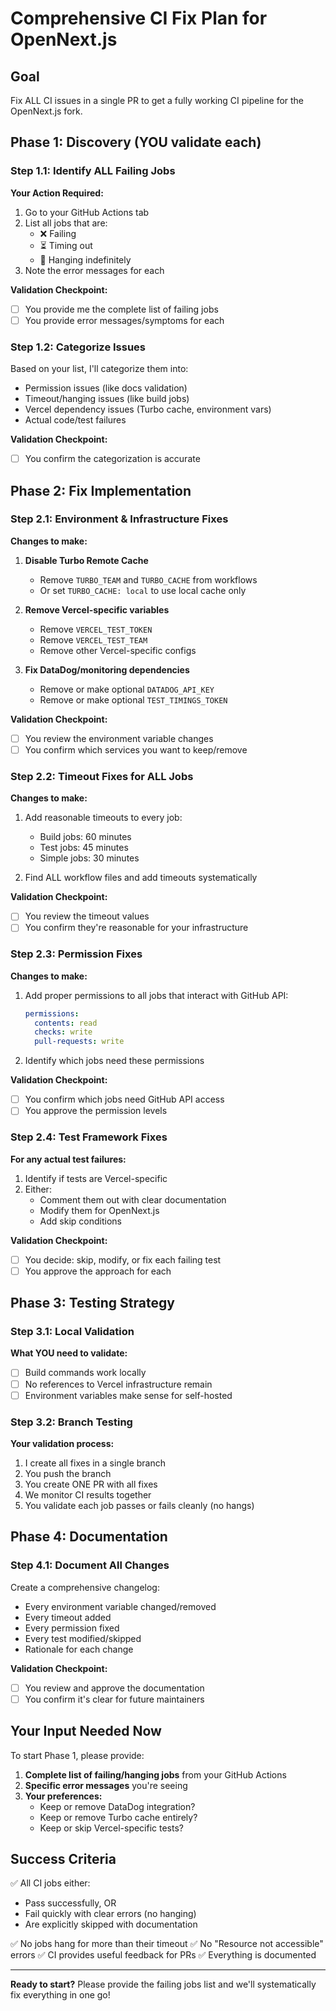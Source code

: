 # Comprehensive CI Fix Plan for OpenNext.js

## Goal

Fix ALL CI issues in a single PR to get a fully working CI pipeline for the OpenNext.js fork.

## Phase 1: Discovery (YOU validate each)

### Step 1.1: Identify ALL Failing Jobs

**Your Action Required:**

1. Go to your GitHub Actions tab
2. List all jobs that are:
   - ❌ Failing
   - ⏳ Timing out
   - 🔄 Hanging indefinitely
3. Note the error messages for each

**Validation Checkpoint:**

- [ ] You provide me the complete list of failing jobs
- [ ] You provide error messages/symptoms for each

### Step 1.2: Categorize Issues

Based on your list, I'll categorize them into:

- Permission issues (like docs validation)
- Timeout/hanging issues (like build jobs)
- Vercel dependency issues (Turbo cache, environment vars)
- Actual code/test failures

**Validation Checkpoint:**

- [ ] You confirm the categorization is accurate

## Phase 2: Fix Implementation

### Step 2.1: Environment & Infrastructure Fixes

**Changes to make:**

1. **Disable Turbo Remote Cache**

   - Remove `TURBO_TEAM` and `TURBO_CACHE` from workflows
   - Or set `TURBO_CACHE: local` to use local cache only

2. **Remove Vercel-specific variables**

   - Remove `VERCEL_TEST_TOKEN`
   - Remove `VERCEL_TEST_TEAM`
   - Remove other Vercel-specific configs

3. **Fix DataDog/monitoring dependencies**
   - Remove or make optional `DATADOG_API_KEY`
   - Remove or make optional `TEST_TIMINGS_TOKEN`

**Validation Checkpoint:**

- [ ] You review the environment variable changes
- [ ] You confirm which services you want to keep/remove

### Step 2.2: Timeout Fixes for ALL Jobs

**Changes to make:**

1. Add reasonable timeouts to every job:

   - Build jobs: 60 minutes
   - Test jobs: 45 minutes
   - Simple jobs: 30 minutes

2. Find ALL workflow files and add timeouts systematically

**Validation Checkpoint:**

- [ ] You review the timeout values
- [ ] You confirm they're reasonable for your infrastructure

### Step 2.3: Permission Fixes

**Changes to make:**

1. Add proper permissions to all jobs that interact with GitHub API:

   ```yaml
   permissions:
     contents: read
     checks: write
     pull-requests: write
   ```

2. Identify which jobs need these permissions

**Validation Checkpoint:**

- [ ] You confirm which jobs need GitHub API access
- [ ] You approve the permission levels

### Step 2.4: Test Framework Fixes

**For any actual test failures:**

1. Identify if tests are Vercel-specific
2. Either:
   - Comment them out with clear documentation
   - Modify them for OpenNext.js
   - Add skip conditions

**Validation Checkpoint:**

- [ ] You decide: skip, modify, or fix each failing test
- [ ] You approve the approach for each

## Phase 3: Testing Strategy

### Step 3.1: Local Validation

**What YOU need to validate:**

- [ ] Build commands work locally
- [ ] No references to Vercel infrastructure remain
- [ ] Environment variables make sense for self-hosted

### Step 3.2: Branch Testing

**Your validation process:**

1. I create all fixes in a single branch
2. You push the branch
3. You create ONE PR with all fixes
4. We monitor CI results together
5. You validate each job passes or fails cleanly (no hangs)

## Phase 4: Documentation

### Step 4.1: Document All Changes

Create a comprehensive changelog:

- Every environment variable changed/removed
- Every timeout added
- Every permission fixed
- Every test modified/skipped
- Rationale for each change

**Validation Checkpoint:**

- [ ] You review and approve the documentation
- [ ] You confirm it's clear for future maintainers

## Your Input Needed Now

To start Phase 1, please provide:

1. **Complete list of failing/hanging jobs** from your GitHub Actions
2. **Specific error messages** you're seeing
3. **Your preferences:**
   - Keep or remove DataDog integration?
   - Keep or remove Turbo cache entirely?
   - Keep or skip Vercel-specific tests?

## Success Criteria

✅ All CI jobs either:

- Pass successfully, OR
- Fail quickly with clear errors (no hanging)
- Are explicitly skipped with documentation

✅ No jobs hang for more than their timeout
✅ No "Resource not accessible" errors
✅ CI provides useful feedback for PRs
✅ Everything is documented

---

**Ready to start?** Please provide the failing jobs list and we'll systematically fix everything in one go!
